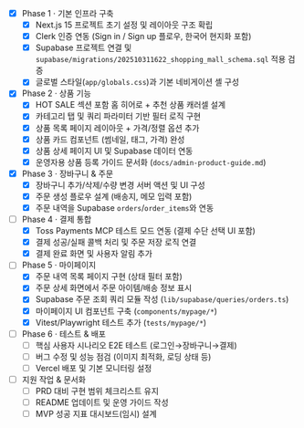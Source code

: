 - [x] Phase 1 · 기본 인프라 구축
  - [x] Next.js 15 프로젝트 초기 설정 및 레이아웃 구조 확립
  - [x] Clerk 인증 연동 (Sign in / Sign up 플로우, 한국어 현지화 포함)
  - [x] Supabase 프로젝트 연결 및 `supabase/migrations/202510311622_shopping_mall_schema.sql` 적용 검증
  - [x] 글로벌 스타일(`app/globals.css`)과 기본 네비게이션 셸 구성
- [x] Phase 2 · 상품 기능
  - [x] HOT SALE 섹션 포함 홈 히어로 + 추천 상품 캐러셀 설계
  - [x] 카테고리 탭 및 쿼리 파라미터 기반 필터 로직 구현
  - [x] 상품 목록 페이지 레이아웃 + 가격/정렬 옵션 추가
  - [x] 상품 카드 컴포넌트 (썸네일, 태그, 가격) 완성
  - [x] 상품 상세 페이지 UI 및 Supabase 데이터 연동
  - [x] 운영자용 상품 등록 가이드 문서화 (`docs/admin-product-guide.md`)
- [x] Phase 3 · 장바구니 & 주문
  - [x] 장바구니 추가/삭제/수량 변경 서버 액션 및 UI 구성
  - [x] 주문 생성 플로우 설계 (배송지, 메모 입력 포함)
  - [x] 주문 내역을 Supabase `orders`/`order_items`와 연동
- [ ] Phase 4 · 결제 통합
  - [x] Toss Payments MCP 테스트 모드 연동 (결제 수단 선택 UI 포함)
  - [x] 결제 성공/실패 콜백 처리 및 주문 저장 로직 연결
  - [x] 결제 완료 화면 및 사용자 알림 추가
- [ ] Phase 5 · 마이페이지
  - [x] 주문 내역 목록 페이지 구현 (상태 필터 포함)
  - [x] 주문 상세 화면에서 주문 아이템/배송 정보 표시
  - [x] Supabase 주문 조회 쿼리 모듈 작성 (`lib/supabase/queries/orders.ts`)
  - [x] 마이페이지 UI 컴포넌트 구축 (`components/mypage/*`)
  - [x] Vitest/Playwright 테스트 추가 (`tests/mypage/*`)
- [ ] Phase 6 · 테스트 & 배포
  - [ ] 핵심 사용자 시나리오 E2E 테스트 (로그인→장바구니→결제)
  - [ ] 버그 수정 및 성능 점검 (이미지 최적화, 로딩 상태 등)
  - [ ] Vercel 배포 및 기본 모니터링 설정
- [ ] 지원 작업 & 문서화
  - [ ] PRD 대비 구현 범위 체크리스트 유지
  - [ ] README 업데이트 및 운영 가이드 작성
  - [ ] MVP 성공 지표 대시보드(임시) 설계
